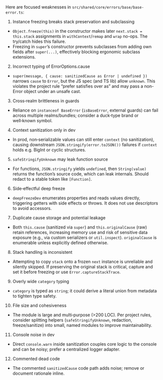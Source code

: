 Here are focused weaknesses in `src/shared/core/errors/base/base-error.ts`:

1. Instance freezing breaks stack preservation and subclassing

- `Object.freeze(this)` in the constructor makes later `next.stack = this.stack` assignments in `withContext`/`remap` and `wrap` no-ops. The try/catch hides this failure.
- Freezing in `super`’s constructor prevents subclasses from adding own fields after `super(...)`, effectively blocking ergonomic subclass extensions.

2. Incorrect typing of ErrorOptions.cause

- `super(message, { cause: sanitizedCause as Error | undefined })` narrows `cause` to `Error`, but the JS spec (and TS lib) allow `unknown`. This violates the project rule “prefer satisfies over as” and may pass a non-Error object under an unsafe cast.

3. Cross‑realm brittleness in guards

- Reliance on `instanceof BaseError` (`isBaseError`, external guards) can fail across multiple realms/bundles; consider a duck‑type brand or well‑known symbol.

4. Context sanitization only in dev

- In prod, non‑serializable values can still enter `context` (no sanitization), causing downstream `JSON.stringify(error.toJSON())` failures if `context` holds e.g. BigInt or cyclic structures.

5. `safeStringifyUnknown` may leak function source

- For functions, `JSON.stringify` yields `undefined`, then `String(value)` returns the function’s source code, which can leak internals. Should redact to a stable token like `[Function]`.

6. Side‑effectful deep freeze

- `deepFreezeDev` enumerates properties and reads values directly, triggering getters with side effects or throws. It does not use descriptors to avoid accessors.

7. Duplicate cause storage and potential leakage

- Both `this.cause` (sanitized via `super`) and `this.originalCause` (raw) retain references, increasing memory use and risk of sensitive data exposure (e.g., via custom serializers or `util.inspect`). `originalCause` is enumerable unless explicitly defined otherwise.

8. Stack handling is inconsistent

- Attempting to copy `stack` onto a frozen `next` instance is unreliable and silently skipped. If preserving the original stack is critical, capture and set it before freezing or use `Error.captureStackTrace`.

9. Overly wide `category` typing

- `category` is typed as `string`; it could derive a literal union from metadata to tighten type safety.

10. File size and cohesiveness

- The module is large and multi‑purpose (>200 LOC). Per project rules, consider splitting helpers (`safeStringifyUnknown`, redaction, freeze/sanitize) into small, named modules to improve maintainability.

11. Console noise in dev

- Direct `console.warn` inside sanitization couples core logic to the console and can be noisy; prefer a centralized logger adapter.

12. Commented dead code

- The commented `sanitizedCause` code path adds noise; remove or document rationale inline.
